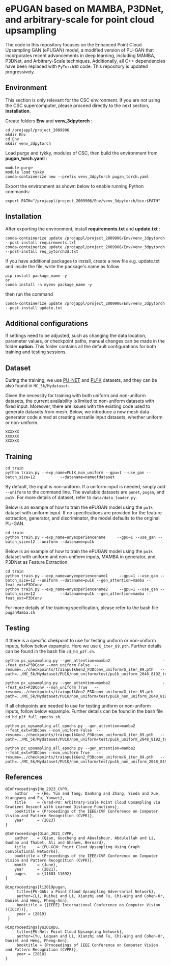 # ePUGAN based on MAMBA, P3DNet, and arbitrary-scale for point cloud upsampling
The code in this repository focuses on the Enhanced Point Cloud Upsampling GAN (ePUGAN) model, a modified version of PU-GAN that incorporates recent advancements in deep learning, including MAMBA, P3DNet, and Arbitrary-Scale techniques. Additionally, all C++ dependencies have been replaced with `PyTorch3D` code. This repository is updated progressively.

<!-- Environment -->
## Environment

This section is only relevant for the CSC environment. If you are not using the CSC supercomputer, please proceed directly to the next section, **installation**.

Create folders **Env** and **venv_3dpytorch** :
```
cd /projappl/project_2009906
mkdir Env
cd Env
mkdir venv_3dpytorch
```
Load purge and tykky, modules of CSC, then build the environment from **pugan_torch.yaml** :
```
module purge
module load tykky
conda-containerize new --prefix venv_3dpytorch pugan_torch.yaml
```

Export the environment as shown below to enable running Python commands:
```
export PATH="/projappl/project_2009906/Env/venv_3dpytorch/bin:$PATH"
```

## Installation
<!-- Installation -->
After exporting the environment, install **requirements.txt** and **update.txt** :
```
conda-containerize update /projappl/project_2009906/Env/venv_3dpytorch --post-install requirements.txt
conda-containerize update /projappl/project_2009906/Env/venv_3dpytorch --post-install req_pytorch3d.txt
```

If you have additional packages to install, create a new file e.g. update.txt and inside the file, write the package's name as follow
```
pip install package_name -y
or
conda install -n myenv package_name -y
```

then run the command
```
conda-containerize update /projappl/project_2009906/Env/venv_3dpytorch --post-install update.txt
```

## Additional configurations
<!-- Additional configurations -->

If settings need to be adjusted, such as changing the data location, parameter values, or checkpoint paths, manual changes can be made in the folder **option**. This folder contains all the default configurations for both training and testing sessions.

## Dataset
<!-- Dataset -->
During the training, we use [PU-NET](https://github.com/yulequan/PU-Net) and  [PU1K](https://github.com/guochengqian/PU-GCN) datasets, and they can be also found in `MC_5k/Mydataset`.

Given the necessity for training with both uniform and non-uniform datasets, the current availability is limited to non-uniform datasets with fixed input. Moreover, there are issues with the existing code used to generate datasets from mesh. Below, we introduce a new mesh data generator code aimed at creating versatile input datasets, whether uniform or non-uniform.
```
XXXXXX
XXXXXX
XXXXXX
```

<!-- Creating new dataset from mesh file -->

## Training
<!-- Run Training -->
```
cd train
python train.py --exp_name=PU1K_non_uniform --gpu=1 --use_gan --batch_size=12           --dataname=nameofdataset 
```
By default, the input is non-uniform. If a uniform input is needed, simply add `--uniform` to the command line. The available datasets are `punet`, `pugan`, and `pu1k`. For more details of dataset, refer to `data/data_loader.py`.

Below is an example of how to train the ePUGAN model using the `pu1k` dataset with uniform input. If no specifications are provided for the feature extraction, generator, and discriminator, the model defaults to the original PU-GAN.
```
cd train
python train.py --exp_name=anyexperiencename     --gpu=1 --use_gan --batch_size=12 --uniform --dataname=pu1k
```
Below is an example of how to train the ePUGAN model using the `pu1k` dataset with uniform and non-uniform inputs, MAMBA in generator, and P3DNet as Feature Extraction.
```
cd train
python train.py --exp_name=anyexperiencename1     --gpu=1 --use_gan --batch_size=12 --uniform --dataname=pu1k --gen_attention=mamba --feat_ext=P3DConv
python train.py --exp_name=anyexperiencename2     --gpu=1 --use_gan --batch_size=12           --dataname=pu1k --gen_attention=mamba --feat_ext=P3DConv
```
For more details of the training specification, please refer to the bash file `puganMamba.sh`

## Testing
<!-- Run Testing -->

If there is a specific chekpoint to use for testing uniform or non-uniform inputs, follow below expample. Here we use `G_iter_89.pth`. Further details can be found in the bash file `cd_hd_p2f.sh`.
```
python pc_upsampling.py --gen_attention=mamba2                       --feat_ext=P3DConv --non_uniform False  --resume=../checkpoints/trainpu1kGen2_P3Dconv_uniform/G_iter_89.pth   --path=../MC_5k/Mydataset/PU1K/non_uniform/test/pu1k_uniform_2048_8192_test.h5

python pc_upsampling.py --gen_attention=mamba2                       --feat_ext=P3DConv --non_uniform True   --resume=../checkpoints/trainpu1kGen2_P3Dconv_uniform/G_iter_89.pth   --path=../MC_5k/Mydataset/PU1K/non_uniform/test/pu1k_non_uniform_2048_8192_test.h5
```

If all chekpoints are needed to use for testing uniform or non-uniform inputs, follow below expample. Further details can be found in the bash file `cd_hd_p2f_full_epochs.sh`.
```
python pc_upsampling_all_epochs.py --gen_attention=mamba2                       --feat_ext=P3DConv --non_uniform False  --resume=../checkpoints/trainpu1kGen2_P3Dconv_uniform/G_iter_89.pth   --path=../MC_5k/Mydataset/PU1K/non_uniform/test/pu1k_uniform_2048_8192_test.h5

python pc_upsampling_all_epochs.py --gen_attention=mamba2                       --feat_ext=P3DConv --non_uniform True   --resume=../checkpoints/trainpu1kGen2_P3Dconv_uniform/G_iter_89.pth   --path=../MC_5k/Mydataset/PU1K/non_uniform/test/pu1k_non_uniform_2048_8192_test.h5
```

## References
```
@InProceedings{He_2023_CVPR,
    author    = {He, Yun and Tang, Danhang and Zhang, Yinda and Xue, Xiangyang and Fu, Yanwei},
    title     = {Grad-PU: Arbitrary-Scale Point Cloud Upsampling via Gradient Descent with Learned Distance Functions},
    booktitle = {Proceedings of the IEEE/CVF Conference on Computer Vision and Pattern Recognition (CVPR)},
    year      = {2023}
}

@InProceedings{Qian_2021_CVPR,
    author    = {Qian, Guocheng and Abualshour, Abdulellah and Li, Guohao and Thabet, Ali and Ghanem, Bernard},
    title     = {PU-GCN: Point Cloud Upsampling Using Graph Convolutional Networks},
    booktitle = {Proceedings of the IEEE/CVF Conference on Computer Vision and Pattern Recognition (CVPR)},
    month     = {June},
    year      = {2021},
    pages     = {11683-11692}
}

@inproceedings{li2019pugan,
     title={PU-GAN: a Point Cloud Upsampling Adversarial Network},
     author={Li, Ruihui and Li, Xianzhi and Fu, Chi-Wing and Cohen-Or, Daniel and Heng, Pheng-Ann},
     booktitle = {{IEEE} International Conference on Computer Vision ({ICCV})},
     year = {2019}
 }

@inproceedings{yu2018pu,
     title={PU-Net: Point Cloud Upsampling Network},
     author={Yu, Lequan and Li, Xianzhi and Fu, Chi-Wing and Cohen-Or, Daniel and Heng, Pheng-Ann},
     booktitle = {Proceedings of IEEE Conference on Computer Vision and Pattern Recognition (CVPR)},
     year = {2018}
}
```
